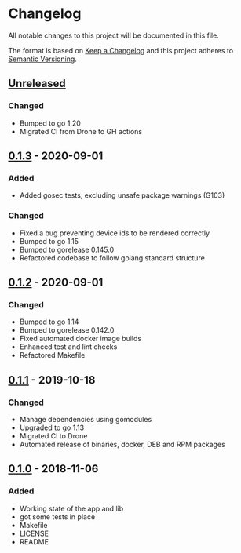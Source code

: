 # Changelog

All notable changes to this project will be documented in this file.

The format is based on [Keep a Changelog](http://keepachangelog.com/en/1.0.0/)
and this project adheres to [Semantic Versioning](http://semver.org/spec/v2.0.0.html).

## [Unreleased]

### Changed

- Bumped to go 1.20
- Migrated CI from Drone to GH actions

## [0.1.3] - 2020-09-01

### Added

- Added gosec tests, excluding unsafe package warnings (G103)

### Changed

- Fixed a bug preventing device ids to be rendered correctly
- Bumped to go 1.15
- Bumped to gorelease 0.145.0
- Refactored codebase to follow golang standard structure

## [0.1.2] - 2020-09-01

### Changed

- Bumped to go 1.14
- Bumped to gorelease 0.142.0
- Fixed automated docker image builds
- Enhanced test and lint checks
- Refactored Makefile

## [0.1.1] - 2019-10-18

### Changed

- Manage dependencies using gomodules
- Upgraded to go 1.13
- Migrated CI to Drone
- Automated release of binaries, docker, DEB and RPM packages

## [0.1.0] - 2018-11-06

### Added

- Working state of the app and lib
- got some tests in place
- Makefile
- LICENSE
- README

[Unreleased]: https://github.com/mvisonneau/go-ebsnvme/compare/0.1.3...HEAD
[0.1.3]: https://github.com/mvisonneau/go-ebsnvme/tree/0.1.3
[0.1.2]: https://github.com/mvisonneau/go-ebsnvme/tree/0.1.2
[0.1.1]: https://github.com/mvisonneau/go-ebsnvme/tree/0.1.1
[0.1.0]: https://github.com/mvisonneau/go-ebsnvme/tree/0.1.0
